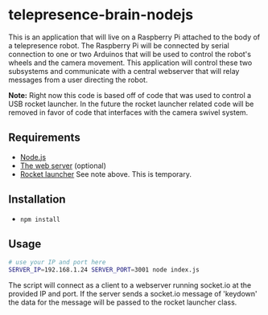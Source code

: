 # telepresence-brain-nodejs

This is an application that will live on a Raspberry Pi attached to the body of
a telepresence robot. The Raspberry Pi will be connected by serial connection
to one or two Arduinos that will be used to control the robot's wheels and the
camera movement. This application will control these two subsystems and
communicate with a central webserver that will relay messages from a user
directing the robot.

**Note:** Right now this code is based off of code that was used to control a
USB rocket launcher. In the future the rocket launcher related code will be
removed in favor of code that interfaces with the camera swivel system.

## Requirements

- [Node.js](https://nodejs.org/)
- [The web server](https://github.com/berkshirestech/telepresence-webserver)
  (optional)
- [Rocket launcher](http://dreamcheeky.com/thunder-missile-launcher) See note
  above. This is temporary.

## Installation

- `npm install`

## Usage

``` bash
# use your IP and port here
SERVER_IP=192.168.1.24 SERVER_PORT=3001 node index.js
```

The script will connect as a client to a webserver running socket.io at the
provided IP and port. If the server sends a socket.io message of 'keydown' the
data for the message will be passed to the rocket launcher class.
